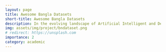 ```yaml
---
layout: page
title: Awesome Bangla Datasets
short-title: Awesome Bangla Datasets
description: In the evolving landscape of Artificial Intelligent and Deep learning, application using Bangla languages doesn't advanced that much. One of the main reason of that of limited dataset availability and most of the datasets are scarce and outdated. This repository aims to address this gap by providing an updated collection of Bangla datasets for different area of Deep learning in Bangla Language.
img: assets/img/project/bndataset.png
# redirect: https://unsplash.com
importance: 2
category: academic
---
```

